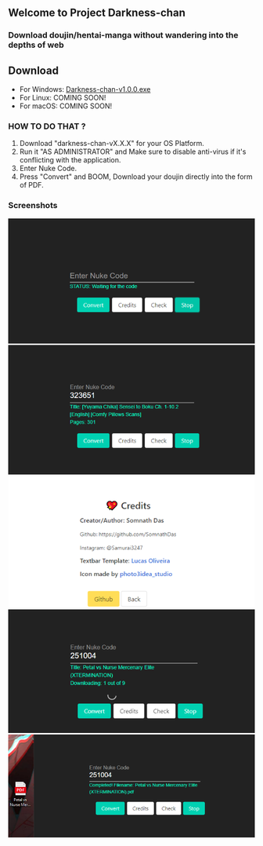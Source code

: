 ## Welcome to Project Darkness-chan

### Download doujin/hentai-manga without wandering into the depths of web 

## Download
- For Windows: [Darkness-chan-v1.0.0.exe](https://github.com/SomnathDas/Darkness_chan/releases/download/v1.0.0/darkness-chan-v1.0.0.exe)
- For Linux: COMING SOON!
- For macOS: COMING SOON!

### HOW TO DO THAT ?
1. Download "darkness-chan-vX.X.X" for your OS Platform.
2. Run it "AS ADMINISTRATOR" and Make sure to disable anti-virus if it's conflicting with the application.
3. Enter Nuke Code.
4. Press "Convert" and BOOM, Download your doujin directly into the form of PDF.

### Screenshots

![Go to horny jail, bonk!](Sample/1.png)
![Welp](Sample/2.png)
![Neko is god of culture](Sample/3.png)
![Plastic World](Sample/4.png)
![Shi-NE](Sample/5.png)
